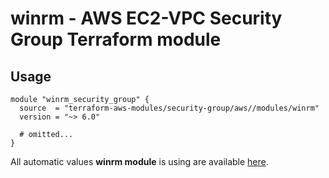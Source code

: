 # winrm - AWS EC2-VPC Security Group Terraform module

## Usage

```hcl
module "winrm_security_group" {
  source  = "terraform-aws-modules/security-group/aws//modules/winrm"
  version = "~> 6.0"

  # omitted...
}
```

All automatic values **winrm module** is using are available [here](https://github.com/terraform-aws-modules/terraform-aws-security-group/blob/master/modules/winrm/auto_values.tf).

<!-- BEGINNING OF PRE-COMMIT-TERRAFORM DOCS HOOK -->
<!-- END OF PRE-COMMIT-TERRAFORM DOCS HOOK -->
